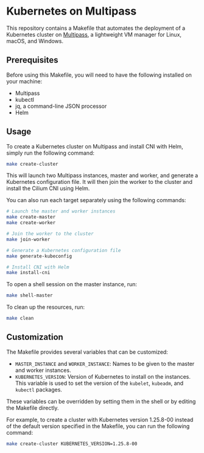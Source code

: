 Kubernetes on Multipass
===

This repository contains a Makefile that automates the deployment of a Kubernetes cluster on [Multipass](https://multipass.run/), a lightweight VM manager for Linux, macOS, and Windows.

## Prerequisites

Before using this Makefile, you will need to have the following installed on your machine:

- Multipass
- kubectl
- jq, a command-line JSON processor
- Helm

## Usage

To create a Kubernetes cluster on Multipass and install CNI with Helm, simply run the following command:

```bash
make create-cluster
```

This will launch two Multipass instances, master and worker, and generate a Kubernetes configuration file. It will then join the worker to the cluster and install the Cilium CNI using Helm.

You can also run each target separately using the following commands:

```bash
# Launch the master and worker instances
make create-master
make create-worker

# Join the worker to the cluster
make join-worker

# Generate a Kubernetes configuration file
make generate-kubeconfig

# Install CNI with Helm
make install-cni
```

To open a shell session on the master instance, run:

```bash
make shell-master
```

To clean up the resources, run:

```bash
make clean
```

## Customization

The Makefile provides several variables that can be customized:

- `MASTER_INSTANCE` and `WORKER_INSTANCE`: Names to be given to the master and worker instances.
- `KUBERNETES_VERSION`: Version of Kubernetes to install on the instances. This variable is used to set the version of the `kubelet`, `kubeadm`, and `kubectl` packages.

These variables can be overridden by setting them in the shell or by editing the Makefile directly.

For example, to create a cluster with Kubernetes version 1.25.8-00 instead of the default version specified in the Makefile, you can run the following command:

```bash
make create-cluster KUBERNETES_VERSION=1.25.8-00
```
